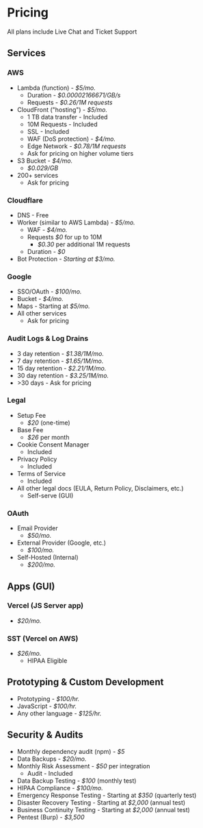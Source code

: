 # Pricing

All plans include Live Chat and Ticket Support

## Services

### AWS

- Lambda (function) - *$5/mo.*
    - Duration - *$0.00002166671/GB/s*
    - Requests - *$0.26/1M requests*
- CloudFront ("hosting") - *$5/mo.*
    - 1 TB data transfer - Included
    - 10M Requests - Included
    - SSL - Included
    - WAF (DoS protection) - *$4/mo.*
    - Edge Network - *$0.78/1M requests*
    - Ask for pricing on higher volume tiers
- S3 Bucket - *$4/mo.*
    - *$0.029/GB*
- 200+ services
    -  Ask for pricing

### Cloudflare

- DNS - Free
- Worker (similar to AWS Lambda) - *$5/mo.*
    - WAF - *$4/mo.*
    - Requests *$0* for up to 10M
        - *$0.30* per additional 1M requests
    - Duration - *$0*
- Bot Protection - *Starting at $3/mo.*

### Google

- SSO/OAuth - *$100/mo.*
- Bucket - *$4/mo.*
- Maps - Starting at *$5/mo.*
- All other services
    - Ask for pricing
    
### Audit Logs & Log Drains
- 3 day retention - *$1.38/1M/mo.*
- 7 day retention - *$1.65/1M/mo.*
- 15 day retention - *$2.21/1M/mo.*
- 30 day retention - *$3.25/1M/mo.*
- \>30 days - Ask for pricing

### Legal
- Setup Fee
    - *$20* (one-time)
- Base Fee
    - *$26* per month
- Cookie Consent Manager
    - Included
- Privacy Policy
    - Included
- Terms of Service
    - Included
- All other legal docs (EULA, Return Policy, Disclaimers, etc.)
    - Self-serve (GUI)

### OAuth

- Email Provider
    - *$50/mo.*
- External Provider (Google, etc.)
    - *$100/mo.*
- Self-Hosted (Internal)
    - *$200/mo.*


## Apps (GUI)

### Vercel (JS Server app)

- *$20/mo.*

### SST (Vercel on AWS)
- *$26/mo.*
    - HIPAA Eligible


## Prototyping & Custom Development

- Prototyping - *$100/hr.*
- JavaScript - *$100/hr.*
- Any other language - *$125/hr.*


## Security & Audits

- Monthly dependency audit (npm) - *$5*
- Data Backups - *$20/mo.*
- Monthly Risk Assessment - *$50* per integration
    - Audit - Included
- Data Backup Testing - *$100* (monthly test)
- HIPAA Compliance - *$100/mo.*
- Emergency Response Testing - Starting at *$350* (quarterly test)
- Disaster Recovery Testing - Starting at *$2,000* (annual test)
- Business Continuity Testing - Starting at *$2,000* (annual test)
- Pentest (Burp) - *$3,500*
